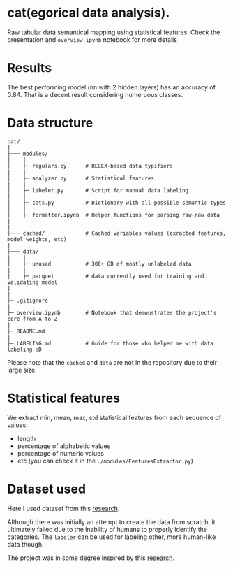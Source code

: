 # cat(egorical data analysis).

Raw tabular data semantical mapping using statistical features. Check the presentation and `overview.ipynb` notebook for more details

# Results 
The best performing model (nn with 2 hidden layers) has an accuracy of 0.84. That is a decent result considering numeruous classes.

# Data structure
```
cat/
|
├─── modules/
|    |
│    ├─ regulars.py      # REGEX-based data typifiers
|    |
│    ├─ analyzer.py      # Statistical features
|    |
│    ├─ labeler.py       # Script for manual data labeling
|    |
│    ├─ cats.py          # Dictionary with all possible semantic types
|    |
│    ├─ formatter.ipynb  # Helper functions for parsing raw-raw data
|
|
├─── cached/             # Cached variables values (exracted features, model weights, etc)
|
├─── data/
|    |
|    ├─ unused           # 300+ GB of mostly unlabeled data
|    |
|    ├─ parquet          # data currently used for training and validating model
|    
|
├─ .gitignore
|
├─ overview.ipynb        # Notebook that demonstrates the project's core from A to Z
|
├─ README.md
|
├─ LABELING.md           # Guide for those who helped me with data labeling :D
```

Please note that the `cached` and `data` are not in the repository due to their large size.

# Statistical features 
We extract min, mean, max, std statistical features from each sequence of values:
  - length
  - percentage of alphabetic values
  - percentage of numeric values
  - etc (you can check it in the ```./modules/FeaturesExtractor.py```)
  

# Dataset used
Here I used dataset from this [research](https://arxiv.org/pdf/1905.10688.pdf).

Although there was initially an attempt to create the data from scratch, it ultimately failed due to the inability of humans to properly identify the categories. The ```labeler``` can be used for labeling other, more human-like data though.

The project was in some degree inspired by this [research](https://arxiv.org/pdf/1905.10688.pdf).
